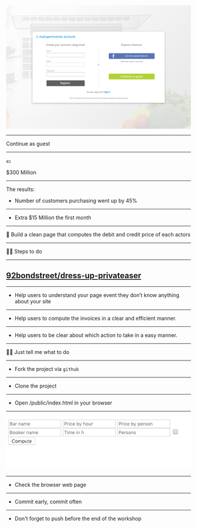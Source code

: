 ![checkout](./continue-guest.png)

---

Continue as guest

---

💶

$300 Million

---

The results:

* Number of customers purchasing went up by 45%

---

* Extra $15 Million the first month

---

🎯 Build a clean page that computes the debit and credit price of each actors

---

🏃‍♀️ Steps to do

---

## [92bondstreet/dress-up-privateaser](https://github.com/92bondstreet/dress-up-privateaser)

---

* Help users to understand your page event they don’t know anything about your site

---

* Help users to compute the invoices in a clear and efficient manner.

---

* Help users to be clear about which action to take in a easy manner.

---

👩‍💻 Just tell me what to do

---

* Fork the project via `github`

---

* Clone the project

---

* Open /public/index.html in your browser

---

![form](./form.png)

---

* Check the browser web page

---

* Commit early, commit often

---

* Don't forget to push before the end of the workshop
